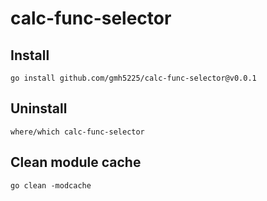 # calc-func-selector


## Install
``
go install github.com/gmh5225/calc-func-selector@v0.0.1
``

## Uninstall
``
where/which calc-func-selector
``

## Clean module cache
``
go clean -modcache
``
